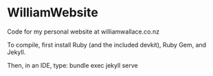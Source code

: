 # WilliamWebsite
Code for my personal website at williamwallace.co.nz

To compile, first install Ruby (and the included devkit), Ruby Gem, and Jekyll. 

Then, in an IDE, type: bundle exec jekyll serve

